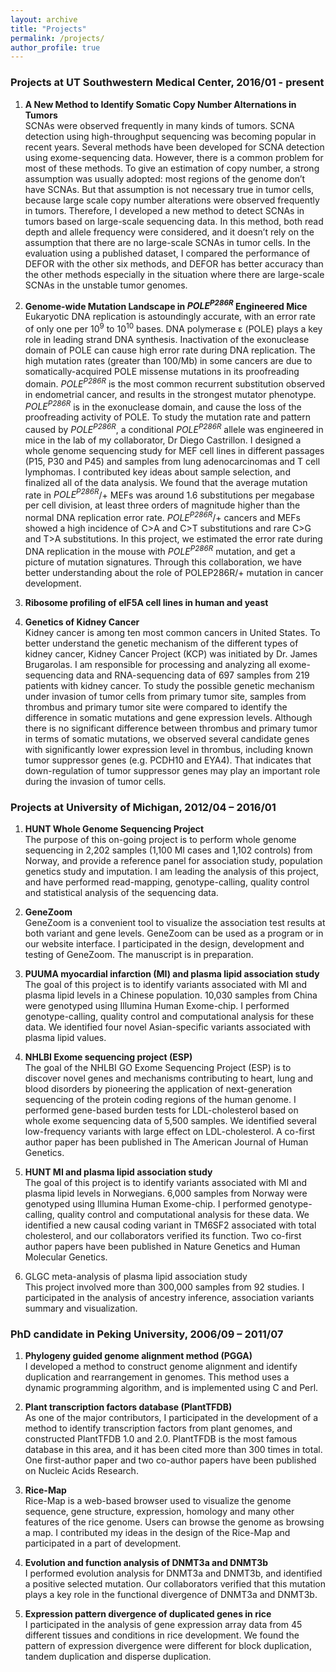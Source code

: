 ```yaml
---
layout: archive
title: "Projects"
permalink: /projects/
author_profile: true
---
```


### Projects at UT Southwestern Medical Center, 2016/01 - present
1. **A New Method to Identify Somatic Copy Number Alternations in Tumors**  
    SCNAs were observed frequently in many kinds of tumors. SCNA detection using high-throughput sequencing was becoming popular in recent years. Several methods have been developed for SCNA detection using exome-sequencing data. However, there is a common problem for most of these methods. To give an estimation of copy number, a strong assumption was usually adopted: most regions of the genome don’t have SCNAs. But that assumption is not necessary true in tumor cells, because large scale copy number alterations were observed frequently in tumors. Therefore, I developed a new method to detect SCNAs in tumors based on large-scale sequencing data. In this method, both read depth and allele frequency were considered, and it doesn’t rely on the assumption that there are no large-scale SCNAs in tumor cells. In the evaluation using a published dataset, I compared the performance of DEFOR with the other six methods, and DEFOR has better accuracy than the other methods especially in the situation where there are large-scale SCNAs in the unstable tumor genomes.

2. **Genome-wide Mutation Landscape in _POLE<sup>P286R</sup>_ Engineered Mice**  
    Eukaryotic DNA replication is astoundingly accurate, with an error rate of only one per 10<sup>9</sup> to 10<sup>10</sup> bases. DNA polymerase ε (POLE) plays a key role in leading strand DNA synthesis. Inactivation of the exonuclease domain of POLE can cause high error rate during DNA replication. The high mutation rates (greater than 100/Mb) in some cancers are due to somatically-acquired POLE missense mutations in its proofreading domain. _POLE<sup>P286R</sup>_ is the most common recurrent substitution observed in endometrial cancer, and results in the strongest mutator phenotype. _POLE<sup>P286R</sup>_ is in the exonuclease domain, and cause the loss of the proofreading activity of POLE. To study the mutation rate and pattern caused by _POLE<sup>P286R</sup>_, a conditional _POLE<sup>P286R</sup>_ allele was engineered in mice in the lab of my collaborator, Dr Diego Castrillon. I designed a whole genome sequencing study for MEF cell lines in different passages (P15, P30 and P45) and samples from lung adenocarcinomas and T cell lymphomas. I contributed key ideas about sample selection, and finalized all of the data analysis. We found that the average mutation rate in _POLE<sup>P286R</sup>_/+ MEFs was around 1.6 substitutions per megabase per cell division, at least three orders of magnitude higher than the normal DNA replication error rate. _POLE<sup>P286R</sup>_/+ cancers and MEFs showed a high incidence of C>A and C>T substitutions and rare C>G and T>A substitutions. In this project, we estimated the error rate during DNA replication in the mouse with _POLE<sup>P286R</sup>_ mutation, and get a picture of mutation signatures. Through this collaboration, we have better understanding about the role of POLEP286R/+ mutation in cancer development.
    
3. **Ribosome profiling of eIF5A cell lines in human and yeast**  


3. **Genetics of Kidney Cancer**  
    Kidney cancer is among ten most common cancers in United States. To better understand the genetic mechanism of the different types of kidney cancer, Kidney Cancer Project (KCP) was initiated by Dr. James Brugarolas. I am responsible for processing and analyzing all exome-sequencing data and RNA-sequencing data of 697 samples from 219 patients with kidney cancer.
To study the possible genetic mechanism under invasion of tumor cells from primary tumor site, samples from thrombus and primary tumor site were compared to identify the difference in somatic mutations and gene expression levels. Although there is no significant difference between thrombus and primary tumor in terms of somatic mutations, we observed several candidate genes with significantly lower expression level in thrombus, including known tumor suppressor genes (e.g. PCDH10 and EYA4). That indicates that down-regulation of tumor suppressor genes may play an important role during the invasion of tumor cells.

### Projects at University of Michigan, 2012/04 – 2016/01
1. **HUNT Whole Genome Sequencing Project**  
    The purpose of this on-going project is to perform whole genome sequencing in 2,202 samples (1,100 MI cases and 1,102 controls) from Norway, and provide a reference panel for association study, population genetics study and imputation. I am leading the analysis of this project, and have performed read-mapping, genotype-calling, quality control and statistical analysis of the sequencing data.

2. **GeneZoom**  
    GeneZoom is a convenient tool to visualize the association test results at both variant and gene levels. GeneZoom can be used as a program or in our website interface. I participated in the design, development and testing of GeneZoom. The manuscript is in preparation.

3. **PUUMA myocardial infarction (MI) and plasma lipid association study**  
    The goal of this project is to identify variants associated with MI and plasma lipid levels in a Chinese population. 10,030 samples from China were genotyped using Illumina Human Exome-chip. I performed genotype-calling, quality control and computational analysis for these data. We identified four novel Asian-specific variants associated with plasma lipid values.

4. **NHLBI Exome sequencing project (ESP)**  
    The goal of the NHLBI GO Exome Sequencing Project (ESP) is to discover novel genes and mechanisms contributing to heart, lung and blood disorders by pioneering the application of next-generation sequencing of the protein coding regions of the human genome. I performed gene-based burden tests for LDL-cholesterol based on whole exome sequencing data of 5,500 samples. We identified several low-frequency variants with large effect on LDL-cholesterol. A co-first author paper has been published in The American Journal of Human Genetics.

5. **HUNT MI and plasma lipid association study**  
    The goal of this project is to identify variants associated with MI and plasma lipid levels in Norwegians. 6,000 samples from Norway were genotyped using Illumina Human Exome-chip. I performed genotype-calling, quality control and computational analysis for these data. We identified a new causal coding variant in TM6SF2 associated with total cholesterol, and our collaborators verified its function. Two co-first author papers have been published in Nature Genetics and Human Molecular Genetics.

6. GLGC meta-analysis of plasma lipid association study  
    This project involved more than 300,000 samples from 92 studies. I participated in the analysis of ancestry inference, association variants summary and visualization.

### PhD candidate in Peking University, 2006/09 – 2011/07

1. **Phylogeny guided genome alignment method (PGGA)**  
    I developed a method to construct genome alignment and identify duplication and rearrangement in genomes. This method uses a dynamic programming algorithm, and is implemented using C and Perl.

2. **Plant transcription factors database (PlantTFDB)**  
    As one of the major contributors, I participated in the development of a method to identify transcription factors from plant genomes, and constructed PlantTFDB 1.0 and 2.0. PlantTFDB is the most famous database in this area, and it has been cited more than 300 times in total. One first-author paper and two co-author papers have been published on Nucleic Acids Research.

3. **Rice-Map**  
    Rice-Map is a web-based browser used to visualize the genome sequence, gene structure, expression, homology and many other features of the rice genome. Users can browse the genome as browsing a map. I contributed my ideas in the design of the Rice-Map and participated in a part of development.

4. **Evolution and function analysis of DNMT3a and DNMT3b**  
    I performed evolution analysis for DNMT3a and DNMT3b, and identified a positive selected mutation. Our collaborators verified that this mutation plays a key role in the functional divergence of DNMT3a and DNMT3b.

5. **Expression pattern divergence of duplicated genes in rice**  
    I participated in the analysis of gene expression array data from 45 different tissues and conditions in rice development. We found the pattern of expression divergence were different for block duplication, tandem duplication and disperse duplication.
